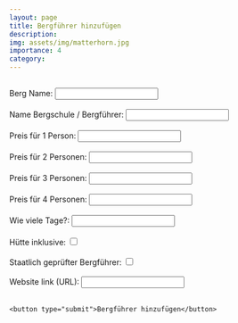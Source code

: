 ```yaml
---
layout: page
title: Bergführer hinzufügen
description:
img: assets/img/matterhorn.jpg
importance: 4
category:
---
```


<html>
<head>
  <title>Bergführer hinzufügen</title>
</head>
<body>
  <h2></h2>
  <form id="create-form">
    <label for="mountain-name">Berg Name:</label>
    <input type="text" id="mountain-name" required>
    <br><br>
    <label for="guide-name">Name Bergschule / Bergführer:</label>
    <input type="text" id="guide-name" required>
    <br><br>
    <label for="cost-one">Preis für 1 Person:</label>
    <input type="number" id="cost-one" required>
    <br><br>
    <label for="cost-two">Preis für 2 Personen:</label>
    <input type="number" id="cost-two" required>
    <br><br>
    <label for="cost-three">Preis für 3 Personen:</label>
    <input type="number" id="cost-three" required>
    <br><br>
    <label for="cost-four">Preis für 4 Personen:</label>
    <input type="number" id="cost-four" required>
    <br><br>
    <label for="num-days">Wie viele Tage?:</label>
    <input type="number" id="num-days" required>
    <br><br>
    <label for="hut">Hütte inklusive:</label>
    <input type="checkbox" id="hut">
    <br><br>
    <label for="certified">Staatlich geprüfter Bergführer:</label>
    <input type="checkbox" id="certified">
    <br><br>
    <label for="url">Website link (URL):</label>
    <input type="text" id="url" required>
    <br><br>

    <button type="submit">Bergführer hinzufügen</button>
  </form>
  
  <!-- Firebase SDK -->
  <script type="module" src="https://www.gstatic.com/firebasejs/7.7.0/firebase-app.js"></script>
  <script type="module" src="https://www.gstatic.com/firebasejs/7.7.0/firebase-firestore.js"></script>

  <script type="module">
    const firebaseConfig = {
        apiKey: "AIzaSyCBN7n7N-vKM1tJQ-OInnzotS3RShVOrXs",
        authDomain: "gipfelstuermer-6b1ca.firebaseapp.com",
        projectId: "gipfelstuermer-6b1ca",
        storageBucket: "gipfelstuermer-6b1ca.appspot.com",
        messagingSenderId: "475301182415",
        appId: "1:475301182415:web:56dc41f911c467771070ba",
        measurementId: "G-RB1NLHHYCY"
    };

    firebase.initializeApp(firebaseConfig);
    // console.log("Successfully initialized Firebase");
    // Get a reference to the Firestore database
    var db = firebase.firestore();

    // Function to handle form submission
    document.getElementById("create-form").addEventListener("submit", function(event) {
      event.preventDefault();

      // Get the user's input values
      var elementName = document.getElementById("mountain-name").value;
      var guideName = document.getElementById("guide-name").value;
      var costOne = parseInt(document.getElementById("cost-one").value);
      var costTwo = parseInt(document.getElementById("cost-two").value);
      var costThree = parseInt(document.getElementById("cost-three").value);
      var costFour = parseInt(document.getElementById("cost-four").value);
      var numDays = parseInt(document.getElementById("num-days").value);
      var hut = document.getElementById("hut").checked;
      var certified = document.getElementById("certified").checked;
      var url = document.getElementById("url").value;
      
      var name_id = elementName.toLowerCase().replace(/\s/g, '_');

      // Set the data for the document
      db.collection('mountains_bergfuehrer').doc(name_id).set(
        {normalroute: 
          {
          name: elementName,
          mountain_id: name_id,
          route_id: "normalroute",
          glacier_average_difficulty: 3,
          climbing_average_difficulty: 3,
          overall_average_difficulty: 3,
          description: " ",
          mountain_guides: firebase.firestore.FieldValue.arrayUnion(
            {
              name: guideName,
              price_one_person: costOne,
              price_two_person: costTwo,
              price_three_person: costThree,
              price_four_person: costFour,
              days: numDays,
              hut: hut,
              certified: certified,
              url: url
            })
          }
      },
      { merge: true }
      )
      .then(function() {
        // console.log("Document successfully written!");
        alert("Bergführer erfolgreich hinzugefügt!");
        // Reset form inputs after successful submission
        document.getElementById("create-form").reset();
      })
      .catch(function(error) {
        console.error("Error writing document: ", error);
      });
    });
  </script>
</body>
